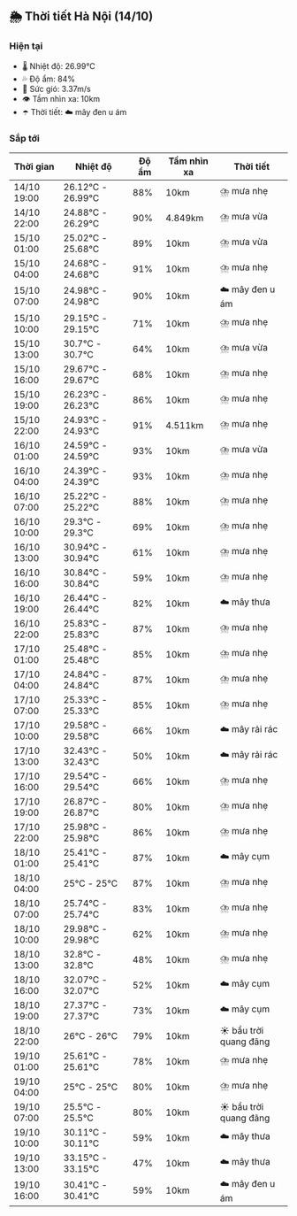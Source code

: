 ## 🌦️ Thời tiết Hà Nội (14/10)

### Hiện tại

- 🌡️ Nhiệt độ: 26.99℃
- 💦 Độ ẩm: 84%
- 💨 Sức gió: 3.37m/s
- 👁️ Tầm nhìn xa: 10km
- ☂️ Thời tiết: ☁️ mây đen u ám

### Sắp tới

| Thời gian | Nhiệt độ | Độ ẩm | Tầm nhìn xa | Thời tiết |
| --- | --- | --- | --- | --- |
| 14/10 19:00 | 26.12℃ - 26.99℃ | 88% | 10km | ⛈️ mưa nhẹ |
| 14/10 22:00 | 24.88℃ - 26.29℃ | 90% | 4.849km | ⛈️ mưa vừa |
| 15/10 01:00 | 25.02℃ - 25.68℃ | 89% | 10km | ⛈️ mưa vừa |
| 15/10 04:00 | 24.68℃ - 24.68℃ | 91% | 10km | ⛈️ mưa nhẹ |
| 15/10 07:00 | 24.98℃ - 24.98℃ | 90% | 10km | ☁️ mây đen u ám |
| 15/10 10:00 | 29.15℃ - 29.15℃ | 71% | 10km | ⛈️ mưa nhẹ |
| 15/10 13:00 | 30.7℃ - 30.7℃ | 64% | 10km | ⛈️ mưa vừa |
| 15/10 16:00 | 29.67℃ - 29.67℃ | 68% | 10km | ⛈️ mưa nhẹ |
| 15/10 19:00 | 26.23℃ - 26.23℃ | 86% | 10km | ⛈️ mưa nhẹ |
| 15/10 22:00 | 24.93℃ - 24.93℃ | 91% | 4.511km | ⛈️ mưa nhẹ |
| 16/10 01:00 | 24.59℃ - 24.59℃ | 93% | 10km | ⛈️ mưa vừa |
| 16/10 04:00 | 24.39℃ - 24.39℃ | 93% | 10km | ⛈️ mưa nhẹ |
| 16/10 07:00 | 25.22℃ - 25.22℃ | 88% | 10km | ⛈️ mưa nhẹ |
| 16/10 10:00 | 29.3℃ - 29.3℃ | 69% | 10km | ⛈️ mưa nhẹ |
| 16/10 13:00 | 30.94℃ - 30.94℃ | 61% | 10km | ⛈️ mưa nhẹ |
| 16/10 16:00 | 30.84℃ - 30.84℃ | 59% | 10km | ⛈️ mưa nhẹ |
| 16/10 19:00 | 26.44℃ - 26.44℃ | 82% | 10km | ☁️ mây thưa |
| 16/10 22:00 | 25.83℃ - 25.83℃ | 87% | 10km | ⛈️ mưa nhẹ |
| 17/10 01:00 | 25.48℃ - 25.48℃ | 85% | 10km | ⛈️ mưa nhẹ |
| 17/10 04:00 | 24.84℃ - 24.84℃ | 87% | 10km | ⛈️ mưa nhẹ |
| 17/10 07:00 | 25.33℃ - 25.33℃ | 85% | 10km | ⛈️ mưa nhẹ |
| 17/10 10:00 | 29.58℃ - 29.58℃ | 66% | 10km | ☁️ mây rải rác |
| 17/10 13:00 | 32.43℃ - 32.43℃ | 50% | 10km | ☁️ mây rải rác |
| 17/10 16:00 | 29.54℃ - 29.54℃ | 66% | 10km | ⛈️ mưa nhẹ |
| 17/10 19:00 | 26.87℃ - 26.87℃ | 80% | 10km | ⛈️ mưa nhẹ |
| 17/10 22:00 | 25.98℃ - 25.98℃ | 86% | 10km | ⛈️ mưa nhẹ |
| 18/10 01:00 | 25.41℃ - 25.41℃ | 87% | 10km | ☁️ mây cụm |
| 18/10 04:00 | 25℃ - 25℃ | 87% | 10km | ⛈️ mưa nhẹ |
| 18/10 07:00 | 25.74℃ - 25.74℃ | 83% | 10km | ⛈️ mưa nhẹ |
| 18/10 10:00 | 29.98℃ - 29.98℃ | 62% | 10km | ⛈️ mưa nhẹ |
| 18/10 13:00 | 32.8℃ - 32.8℃ | 48% | 10km | ⛈️ mưa nhẹ |
| 18/10 16:00 | 32.07℃ - 32.07℃ | 52% | 10km | ☁️ mây cụm |
| 18/10 19:00 | 27.37℃ - 27.37℃ | 73% | 10km | ☁️ mây cụm |
| 18/10 22:00 | 26℃ - 26℃ | 79% | 10km | ☀️ bầu trời quang đãng |
| 19/10 01:00 | 25.61℃ - 25.61℃ | 78% | 10km | ⛈️ mưa nhẹ |
| 19/10 04:00 | 25℃ - 25℃ | 80% | 10km | ⛈️ mưa nhẹ |
| 19/10 07:00 | 25.5℃ - 25.5℃ | 80% | 10km | ☀️ bầu trời quang đãng |
| 19/10 10:00 | 30.11℃ - 30.11℃ | 59% | 10km | ☁️ mây thưa |
| 19/10 13:00 | 33.15℃ - 33.15℃ | 47% | 10km | ☁️ mây thưa |
| 19/10 16:00 | 30.41℃ - 30.41℃ | 59% | 10km | ☁️ mây đen u ám |
